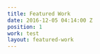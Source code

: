 ```yaml
---
title: Featured Work
date: 2016-12-05 04:14:00 Z
position: 1
work: test
layout: featured-work
---
```


